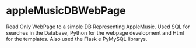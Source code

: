 # appleMusicDBWebPage
Read Only WebPage to a simple DB Representing AppleMusic.
Used SQL for searches in the Database, Python for the webpage development and Html for the templates.
Also used the Flask e PyMySQL librarys.

